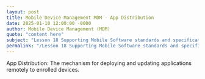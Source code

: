 ```yaml
---
layout: post
title: Mobile Device Management MDM - App Distribution
date: 2025-01-10 12:00:00 -0000
author: Mobile Device Management (MDM)
quote: "content here"
subject: "Lesson 18 Supporting Mobile Software standards and specifications"
permalink: "/Lesson 18 Supporting Mobile Software standards and specifications/Mobile Device Management (MDM)/Mobile Device Management MDM - App Distribution"
---
```


App Distribution: The mechanism for deploying and updating applications remotely to enrolled devices.
